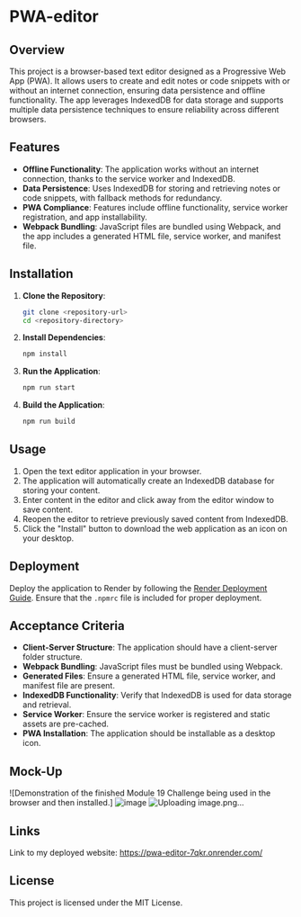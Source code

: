 # PWA-editor

## Overview

This project is a browser-based text editor designed as a Progressive Web App (PWA). It allows users to create and edit notes or code snippets with or without an internet connection, ensuring data persistence and offline functionality. The app leverages IndexedDB for data storage and supports multiple data persistence techniques to ensure reliability across different browsers.

## Features

- **Offline Functionality**: The application works without an internet connection, thanks to the service worker and IndexedDB.
- **Data Persistence**: Uses IndexedDB for storing and retrieving notes or code snippets, with fallback methods for redundancy.
- **PWA Compliance**: Features include offline functionality, service worker registration, and app installability.
- **Webpack Bundling**: JavaScript files are bundled using Webpack, and the app includes a generated HTML file, service worker, and manifest file.

## Installation

1. **Clone the Repository**:
   ```bash
   git clone <repository-url>
   cd <repository-directory>
   ```

2. **Install Dependencies**:
   ```bash
   npm install
   ```

3. **Run the Application**:
   ```bash
   npm run start
   ```

4. **Build the Application**:
   ```bash
   npm run build
   ```

## Usage

1. Open the text editor application in your browser.
2. The application will automatically create an IndexedDB database for storing your content.
3. Enter content in the editor and click away from the editor window to save content.
4. Reopen the editor to retrieve previously saved content from IndexedDB.
5. Click the "Install" button to download the web application as an icon on your desktop.

## Deployment

Deploy the application to Render by following the [Render Deployment Guide](https://coding-boot-camp.github.io/full-stack/render/render-deployment-guide). Ensure that the `.npmrc` file is included for proper deployment.

## Acceptance Criteria

- **Client-Server Structure**: The application should have a client-server folder structure.
- **Webpack Bundling**: JavaScript files must be bundled using Webpack.
- **Generated Files**: Ensure a generated HTML file, service worker, and manifest file are present.
- **IndexedDB Functionality**: Verify that IndexedDB is used for data storage and retrieval.
- **Service Worker**: Ensure the service worker is registered and static assets are pre-cached.
- **PWA Installation**: The application should be installable as a desktop icon.


## Mock-Up

![Demonstration of the finished Module 19 Challenge being used in the browser and then installed.]
![image](https://github.com/user-attachments/assets/545b8a09-5780-49e7-bf53-8fa2d740636d)
![Uploading image.png…]()



## Links

Link to my deployed website: https://pwa-editor-7qkr.onrender.com/ 

## License

This project is licensed under the MIT License.
